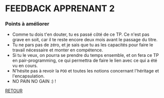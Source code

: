 # FEEDBACK APPRENANT 2

### Points à améliorer

- Comme tu dois t'en douter, tu es passé côté de ce TP. Ce n'est pas grave en soit, car il te reste encore deux mois avant le passage du titre.
- Tu ne pars pas de zéro, et je sais que tu as les capacités pour faire le travail nécessaire et monter en compétence.
- Si tu le veux, on pourra se prendre du temps ensemble, et on fera ce TP en pair-programming, ce qui permettra de faire le lien avec ce qui a été vu en cours.
- N'hésite pas à revoir la `POO` et toutes les notions concernant l'héritage et l'encapsulation.
- NO PAIN NO GAIN :) !

[RETOUR](/README.md)